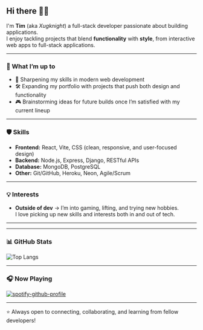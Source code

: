 ## Hi there 👋🏼

I'm **Tim** (aka *Xugknight*) a full-stack developer passionate about building applications.  
I enjoy tackling projects that blend **functionality** with **style**, from interactive web apps to full-stack applications.

---

### 🚀 What I’m up to
- 🌱 Sharpening my skills in modern web development  
- 🛠️ Expanding my portfolio with projects that push both design and functionality  
- 🎮 Brainstorming ideas for future builds once I’m satisfied with my current lineup  

---

### 🛡️ Skills
- **Frontend:** React, Vite, CSS (clean, responsive, and user-focused design)  
- **Backend:** Node.js, Express, Django, RESTful APIs  
- **Database:** MongoDB, PostgreSQL  
- **Other:** Git/GitHub, Heroku, Neon, Agile/Scrum  

---

### 💡 Interests
- **Outside of dev** → I’m into gaming, lifting, and trying new hobbies.  
  I love picking up new skills and interests both in and out of tech.  

---

<!--
### 🌟 Featured Projects
- [**Super Sweat**](https://your-deployed-link.com) → A Django-powered gaming guild & events platform with profiles, memberships, and event scheduling  
- [**Quick Notes**](https://your-deployed-link.com) → A lightweight MERN app for fast CRUD note-taking, featuring search and pinned notes  
- [**Restaurant Randomizer**](https://your-deployed-link.com) → An Express + MongoDB app to help users decide where to eat with filters, favorites, and randomizer feature  
-->

---

### 📊 GitHub Stats
![Top Langs](https://github-readme-stats.vercel.app/api/top-langs/?username=xugknight&theme=vision-friendly-dark&langs_count=8)

---

### 🎧 Now Playing
[![spotify-github-profile](https://spotify-github-profile.kittinanx.com/api/view?uid=timmyisntpackin&cover_image=true&theme=natemoo-re&show_offline=false&background_color=121212&interchange=false&bar_color=53b14f&bar_color_cover=false)](https://github.com/kittinan/spotify-github-profile)

---

⭐ Always open to connecting, collaborating, and learning from fellow developers!
